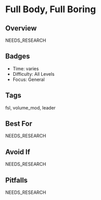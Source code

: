 # Full Body, Full Boring

## Overview
NEEDS_RESEARCH

## Badges
- Time: varies
- Difficulty: All Levels
- Focus: General

## Tags
fsl, volume_mod, leader

## Best For
NEEDS_RESEARCH

## Avoid If
NEEDS_RESEARCH

## Pitfalls
NEEDS_RESEARCH
